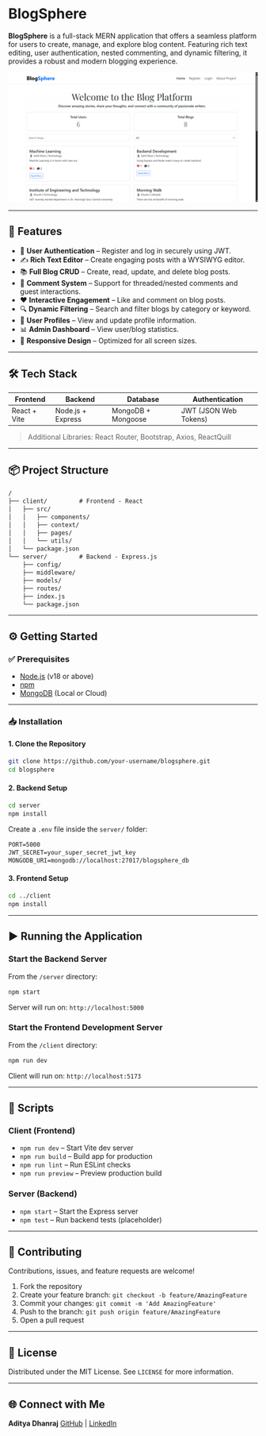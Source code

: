 # BlogSphere

**BlogSphere** is a full-stack MERN application that offers a seamless platform for users to create, manage, and explore blog content. Featuring rich text editing, user authentication, nested commenting, and dynamic filtering, it provides a robust and modern blogging experience.

![BlogSphere Screenshot](./image.png)

---

## 🚀 Features

* 🔐 **User Authentication** – Register and log in securely using JWT.
* ✍️ **Rich Text Editor** – Create engaging posts with a WYSIWYG editor.
* 📚 **Full Blog CRUD** – Create, read, update, and delete blog posts.
* 💬 **Comment System** – Support for threaded/nested comments and guest interactions.
* ❤️ **Interactive Engagement** – Like and comment on blog posts.
* 🔍 **Dynamic Filtering** – Search and filter blogs by category or keyword.
* 👤 **User Profiles** – View and update profile information.
* 📊 **Admin Dashboard** – View user/blog statistics.
* 📱 **Responsive Design** – Optimized for all screen sizes.

---

## 🛠️ Tech Stack

| Frontend     | Backend           | Database           | Authentication        |
| ------------ | ----------------- | ------------------ | --------------------- |
| React + Vite | Node.js + Express | MongoDB + Mongoose | JWT (JSON Web Tokens) |

> Additional Libraries: React Router, Bootstrap, Axios, ReactQuill

---

## 📦 Project Structure

```
/
├── client/         # Frontend - React
│   ├── src/
│   │   ├── components/
│   │   ├── context/
│   │   ├── pages/
│   │   └── utils/
│   └── package.json
└── server/         # Backend - Express.js
    ├── config/
    ├── middleware/
    ├── models/
    ├── routes/
    ├── index.js
    └── package.json
```

---

## ⚙️ Getting Started

### ✅ Prerequisites

* [Node.js](https://nodejs.org/) (v18 or above)
* [npm](https://www.npmjs.com/)
* [MongoDB](https://www.mongodb.com/try/download/community) (Local or Cloud)

---

### 📥 Installation

#### 1. Clone the Repository

```bash
git clone https://github.com/your-username/blogsphere.git
cd blogsphere
```

#### 2. Backend Setup

```bash
cd server
npm install
```

Create a `.env` file inside the `server/` folder:

```env
PORT=5000
JWT_SECRET=your_super_secret_jwt_key
MONGODB_URI=mongodb://localhost:27017/blogsphere_db
```

#### 3. Frontend Setup

```bash
cd ../client
npm install
```

---

## ▶️ Running the Application

### Start the Backend Server

From the `/server` directory:

```bash
npm start
```

Server will run on: `http://localhost:5000`

### Start the Frontend Development Server

From the `/client` directory:

```bash
npm run dev
```

Client will run on: `http://localhost:5173`

---

## 📜 Scripts

### Client (Frontend)

* `npm run dev` – Start Vite dev server
* `npm run build` – Build app for production
* `npm run lint` – Run ESLint checks
* `npm run preview` – Preview production build

### Server (Backend)

* `npm start` – Start the Express server
* `npm test` – Run backend tests (placeholder)

---

## 🤝 Contributing

Contributions, issues, and feature requests are welcome!

1. Fork the repository
2. Create your feature branch: `git checkout -b feature/AmazingFeature`
3. Commit your changes: `git commit -m 'Add AmazingFeature'`
4. Push to the branch: `git push origin feature/AmazingFeature`
5. Open a pull request

---

## 📄 License

Distributed under the MIT License. See `LICENSE` for more information.

---

## 🌐 Connect with Me

**Aditya Dhanraj**
[GitHub](https://github.com/adityadhanraj24/) | [LinkedIn](www.linkedin.com/in/aditya-dhanraj-70a4981a7) 
